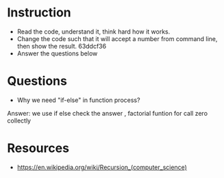 ﻿# Instruction
* Read the code, understand it, think hard how it works.
* Change the code such that it will accept a number from command line, then show the result.  63ddcf36 
* Answer the questions below 

# Questions
* Why we need "if-else" in function process?

Answer: we use if else check the answer , factorial funtion for call zero collectly


# Resources
* https://en.wikipedia.org/wiki/Recursion_(computer_science)